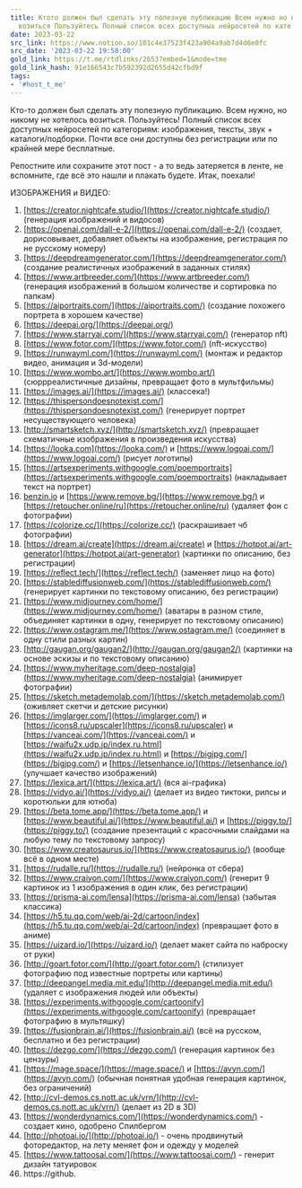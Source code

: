 ```yaml
---
title: Ктото должен был сделать эту полезную публикацию Всем нужно но никому не хотелось
  возиться Пользуйтесь Полный список всех доступных нейросетей по кате
date: 2023-03-22
src_link: https://www.notion.so/101c4e37523f423a904a9ab7d4d6e0fc
src_date: '2023-03-22 19:58:00'
gold_link: https://t.me/rtdlinks/2653?embed=1&mode=tme
gold_link_hash: 91e166543c7b592392d2655d42cfbd9f
tags:
- '#host_t_me'
---
```


Кто-то должен был сделать эту полезную публикацию. Всем нужно, но никому не хотелось возиться. Пользуйтесь! Полный список всех доступных нейросетей по категориям: изображения, тексты, звук + каталоги/подборки. Почти все они доступны без регистрации или по крайней мере бесплатные.  
  
Репостните или сохраните этот пост - а то ведь затеряется в ленте, не вспомните, где всё это нашли и плакать будете. Итак, поехали!  
  
ИЗОБРАЖЕНИЯ и ВИДЕО:  
1. [https://creator.nightcafe.studio/](https://creator.nightcafe.studio/) (генерация изображений и видосов)  
2. [https://openai.com/dall-e-2/](https://openai.com/dall-e-2/) (создает, дорисовывает, добавляет объекты на изображение, регистрация по не русскому номеру)  
3. [https://deepdreamgenerator.com/](https://deepdreamgenerator.com/) (создание реалистичных изображений в заданных стилях)  
4. [https://www.artbreeder.com/](https://www.artbreeder.com/) (генерация изображений в большом количестве и сортировка по папкам)  
5. [https://aiportraits.com/](https://aiportraits.com/) (создание похожего портрета в хорошем качестве)  
6. [https://deepai.org/](https://deepai.org/)  
7. [https://www.starryai.com/](https://www.starryai.com/) (генератор nft)  
8. [https://www.fotor.com/](https://www.fotor.com/) (nft-искусство)  
9. [https://runwayml.com/](https://runwayml.com/) (монтаж и редактор видео, анимация и 3d-модели)  
10. [https://www.wombo.art/](https://www.wombo.art/) (сюррреалистичные дизайны, превращает фото в мультфильмы)  
11. [https://images.ai/](https://images.ai/) (классека!)  
12. [https://thispersondoesnotexist.com/](https://thispersondoesnotexist.com/) (генерирует портрет несуществующего человека)  
13. [http://smartsketch.xyz/](http://smartsketch.xyz/) (превращает схематичные изображения в произведения искусства)   
14. [https://looka.com](https://looka.com/) и [https://www.logoai.com/](https://www.logoai.com/) (рисует логотипы)  
15. [https://artsexperiments.withgoogle.com/poemportraits](https://artsexperiments.withgoogle.com/poemportraits) (накладывает текст на портрет)  
16. [benzin.io](http://benzin.io/) и [https://www.remove.bg/](https://www.remove.bg/) и [https://retoucher.online/ru](https://retoucher.online/ru) (удаляет фон с фотографии)  
17. [https://colorize.cc/](https://colorize.cc/) (раскрашивает чб фотографии)  
18. [https://dream.ai/create](https://dream.ai/create) и [https://hotpot.ai/art-generator](https://hotpot.ai/art-generator) (картинки по описанию, без регистрации)  
19. [https://reflect.tech/](https://reflect.tech/) (заменяет лицо на фото)  
20. [https://stablediffusionweb.com/](https://stablediffusionweb.com/) (генерирует картинки по текстовому описанию, без регистрации)  
21. [https://www.midjourney.com/home/](https://www.midjourney.com/home/) (аватары в разном стиле, объединяет картинки в одну, генерирует по текстовому описанию)  
22. [https://www.ostagram.me/](https://www.ostagram.me/) (соединяет в одну стили разных картин)  
23. [http://gaugan.org/gaugan2/](http://gaugan.org/gaugan2/) (картинки на основе эскизы и по текстовому описанию)  
24. [https://www.myheritage.com/deep-nostalgia](https://www.myheritage.com/deep-nostalgia) (анимирует фотографии)  
25. [https://sketch.metademolab.com/](https://sketch.metademolab.com/) (оживляет скетчи и детские рисунки)  
26. [https://imglarger.com/](https://imglarger.com/) и [https://icons8.ru/upscaler](https://icons8.ru/upscaler) и [https://vanceai.com/](https://vanceai.com/) и [https://waifu2x.udp.jp/index.ru.html](https://waifu2x.udp.jp/index.ru.html) и [https://bigjpg.com/](https://bigjpg.com/) и [https://letsenhance.io/](https://letsenhance.io/) (улучшает качество изображений)  
27. [https://lexica.art/](https://lexica.art/) (вся ai-графика)  
28. [https://vidyo.ai/](https://vidyo.ai/) (делает из видео тиктоки, рилсы и коротюльки для ютюба)  
29. [https://beta.tome.app/](https://beta.tome.app/) и [https://www.beautiful.ai/](https://www.beautiful.ai/) и [https://piggy.to/](https://piggy.to/) (создание презентаций с красочными слайдами на любую тему по текстовому запросу)  
30. [https://www.creatosaurus.io/](https://www.creatosaurus.io/) (вообще всё в одном месте)  
31. [https://rudalle.ru/](https://rudalle.ru/) (нейронка от сбера)  
32. [https://www.craiyon.com/](https://www.craiyon.com/) (генерит 9 картинок из 1 изображения в один клик, без регистрации)  
33. [https://prisma-ai.com/lensa](https://prisma-ai.com/lensa) (забытая классика)  
34. [https://h5.tu.qq.com/web/ai-2d/cartoon/index](https://h5.tu.qq.com/web/ai-2d/cartoon/index) (превращает фото в аниме)  
35. [https://uizard.io/](https://uizard.io/) (делает макет сайта по наброску от руки)  
36. [http://goart.fotor.com/](http://goart.fotor.com/) (стилизует фотографию под известные портреты или картины)  
37. [http://deepangel.media.mit.edu/](http://deepangel.media.mit.edu/) (удаляет с изображения людей или объекты)  
38. [https://experiments.withgoogle.com/cartoonify](https://experiments.withgoogle.com/cartoonify) (превращает фотографию в мультяшку)  
39. [https://fusionbrain.ai/](https://fusionbrain.ai/) (всё на русском, бесплатно и без регистрации)  
40. [https://dezgo.com/](https://dezgo.com/) (генерация картинок без цензуры)  
41. [https://mage.space/](https://mage.space/) и [https://avyn.com/](https://avyn.com/) (обычная понятная удобная генерация картинок, без ограничений)  
42. [http://cvl-demos.cs.nott.ac.uk/vrn/](http://cvl-demos.cs.nott.ac.uk/vrn/) (делает из 2D в 3D)  
43. [https://wonderdynamics.com/](https://wonderdynamics.com/) - создает кино, одобрено Спилбергом  
44. [http://photoai.io/](http://photoai.io/) - очень продвинутый фоторедактор, на лету меняет фон и одежду у моделей  
45. [https://www.tattoosai.com/](https://www.tattoosai.com/) - генерит дизайн татуировок  
46. https://github.